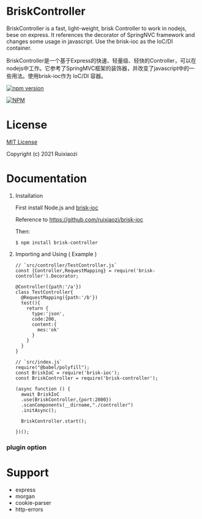 # BriskController

BriskController is a fast, light-weight, brisk Controller to work in nodejs, bese on express. It references the decorator of SpringNVC framework and changes some usage in javascript. Use the brisk-ioc as the IoC/DI container.

BriskController是一个基于Express的快速、轻量级、轻快的Controller，可以在nodejs中工作。它参考了SpringMVC框架的装饰器，并改变了javascript中的一些用法。使用brisk-ioc作为 IoC/DI 容器。

[![npm version](https://badge.fury.io/js/brisk-controller.svg)](https://badge.fury.io/js/brisk-controller)

[![NPM](https://nodei.co/npm/brisk-controller.png)](https://nodei.co/npm/brisk-controller/)

# License

[MIT License](./LICENSE)

Copyright (c) 2021 Ruixiaozi

# Documentation

1. Installation

   First install Node.js and [brisk-ioc](https://github.com/ruixiaozi/brisk-ioc) 

   Reference to https://github.com/ruixiaozi/brisk-ioc
   
   
   
   Then:
   
   ```
   $ npm install brisk-controller
   ```
   
2. Importing and Using ( Example )

   ```
   // `src/controller/TestController.js`
   const {Controller,RequestMapping} = require('brisk-controller').Decorator;
   
   @Controller({path:'/a'})
   class TestController{
     @RequestMapping({path:'/b'})
     test(){
       return {
         type:'json',
         code:200,
         content:{
           mes:'ok'
         }
       }
     }
   }
   ```
   
   ```
   // `src/index.js`
   require("@babel/polyfill");
   const BriskIoC = require('brisk-ioc');
   const BriskController = require('brisk-controller');
   
   (async function () {
     await BriskIoC
     .use(BriskController,{port:2000})
     .scanComponents(__dirname,"./controller")
     .initAsync();
   
     BriskController.start();
   
   })();
   ```


### plugin option


# Support

+ express
+ morgan
+ cookie-parser
+ http-errors

